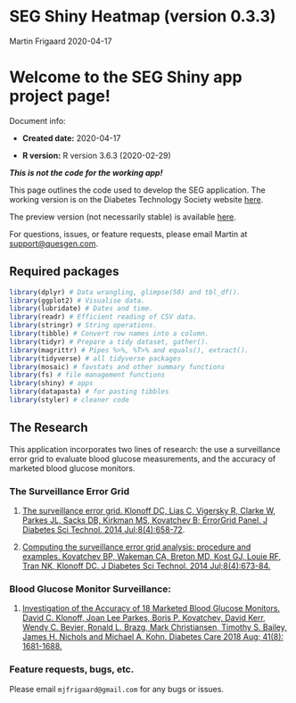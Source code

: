 SEG Shiny Heatmap (version 0.3.3)
================
Martin Frigaard
2020-04-17

# Welcome to the SEG Shiny app project page\!

Document info:

  - **Created date:** 2020-04-17

  - **R version:** R version 3.6.3 (2020-02-29)

***This is not the code for the working app\!***

This page outlines the code used to develop the SEG application. The
working version is on the Diabetes Technology Society website
[here](https://www.diabetestechnology.org/seg/).

The preview version (not necessarily stable) is available
[here](https://mfrigaard.shinyapps.io/seg-shiny-033/).

For questions, issues, or feature requests, please email Martin at
<support@quesgen.com>.

## Required packages

``` r
library(dplyr) # Data wrangling, glimpse(50) and tbl_df().
library(ggplot2) # Visualise data.
library(lubridate) # Dates and time.
library(readr) # Efficient reading of CSV data.
library(stringr) # String operations.
library(tibble) # Convert row names into a column.
library(tidyr) # Prepare a tidy dataset, gather().
library(magrittr) # Pipes %>%, %T>% and equals(), extract().
library(tidyverse) # all tidyverse packages
library(mosaic) # favstats and other summary functions
library(fs) # file management functions
library(shiny) # apps
library(datapasta) # for pasting tibbles
library(styler) # cleaner code
```

## The Research

This application incorporates two lines of research: the use a
surveillance error grid to evaluate blood glucose measurements, and the
accuracy of marketed blood glucose monitors.

### The Surveillance Error Grid

1.  [The surveillance error grid. Klonoff DC, Lias C, Vigersky R, Clarke
    W, Parkes JL, Sacks DB, Kirkman MS, Kovatchev B; ErrorGrid Panel. J
    Diabetes Sci Technol. 2014
    Jul;8(4):658-72](http://journals.sagepub.com/doi/full/10.1177/1932296814539589).

2.  [Computing the surveillance error grid analysis: procedure and
    examples. Kovatchev BP, Wakeman CA, Breton MD, Kost GJ, Louie RF,
    Tran NK, Klonoff DC. J Diabetes Sci Technol. 2014
    Jul;8(4):673-84.](https://journals.sagepub.com/doi/full/10.1177/1932296814539590)

### Blood Glucose Monitor Surveillance:

1.  [Investigation of the Accuracy of 18 Marketed Blood Glucose
    Monitors. David C. Klonoff, Joan Lee Parkes, Boris P. Kovatchev,
    David Kerr, Wendy C. Bevier, Ronald L. Brazg, Mark Christiansen,
    Timothy S. Bailey, James H. Nichols and Michael A. Kohn. Diabetes
    Care 2018
    Aug; 41(8): 1681-1688.](http://care.diabetesjournals.org/content/41/8/1681.long)

### Feature requests, bugs, etc.

Please email `mjfrigaard@gmail.com` for any bugs or issues.
